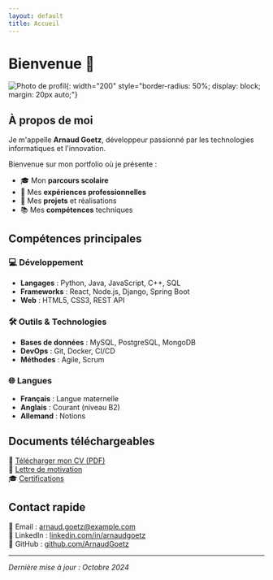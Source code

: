 ```yaml
---
layout: default
title: Accueil
---
```


# Bienvenue 👋

![Photo de profil](/assets/images/profile.jpg){: width="200" style="border-radius: 50%; display: block; margin: 20px auto;"}

## À propos de moi

Je m'appelle **Arnaud Goetz**, développeur passionné par les technologies informatiques et l'innovation.

Bienvenue sur mon portfolio où je présente :
- 🎓 Mon **parcours scolaire**
- 💼 Mes **expériences professionnelles**
- 🚀 Mes **projets** et réalisations
- 📚 Mes **compétences** techniques

## Compétences principales

### 💻 Développement
- **Langages** : Python, Java, JavaScript, C++, SQL
- **Frameworks** : React, Node.js, Django, Spring Boot
- **Web** : HTML5, CSS3, REST API

### 🛠️ Outils & Technologies
- **Bases de données** : MySQL, PostgreSQL, MongoDB
- **DevOps** : Git, Docker, CI/CD
- **Méthodes** : Agile, Scrum

### 🌐 Langues
- **Français** : Langue maternelle
- **Anglais** : Courant (niveau B2)
- **Allemand** : Notions

## Documents téléchargeables

📄 [Télécharger mon CV (PDF)](/assets/documents/cv_arnaud_goetz.pdf)  
📜 [Lettre de motivation](/assets/documents/lettre_motivation.pdf)  
🎓 [Certifications](/assets/documents/certifications.pdf)

## Contact rapide

📧 Email : [arnaud.goetz@example.com](mailto:arnaud.goetz@example.com)  
💼 LinkedIn : [linkedin.com/in/arnaudgoetz](https://linkedin.com/in/arnaudgoetz)  
🐙 GitHub : [github.com/ArnaudGoetz](https://github.com/ArnaudGoetz)

---

*Dernière mise à jour : Octobre 2024*

